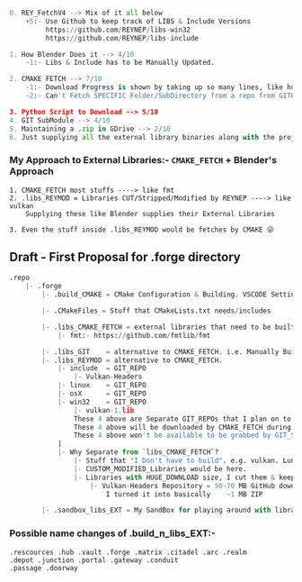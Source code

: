 ```py
0. REY_FetchV4 --> Mix of it all below
    +5:- Use Github to keep track of LIBS & Include Versions
         https://github.com/REYNEP/libs-win32
         https://github.com/REYNEP/libs-include

1. How Blender Does it --> 4/10
    -1:- Libs & Include has to be Manually Updated.

2. CMAKE FETCH --> 7/10
    -1:- Download Progress is shown by taking up so many lines, like hundreds.
    -2:- Can't Fetch SPECIFIC Folder/SubDirectory from a repo from GITHUB

3. Python Script to Download --> 5/10
4. GIT SubModule --> 4/10
5. Maintaining a .zip in GDrive --> 2/10
6. Just supplying all the external library binaries along with the project souurce --> 1/10
```

### My Approach to External Libraries:- `CMAKE_FETCH` + Blender's Approach
    1. CMAKE_FETCH most stuffs ----> like fmt
    2. .libs_REYMOD = Libraries CUT/Stripped/Modified by REYNEP ----> like vulkan
        Supplying these like Blender supplies their External Libraries

    3. Even the stuff inside .libs_REYMOD would be fetches by CMAKE 😜

## Draft - First Proposal for .forge directory
```py
.repo
    |- .forge
        |- .build_CMAKE = CMake Configuration & Building. VSCODE Settings:- "cmake.buildDirectory"

        |- .CMakeFiles = Stuff that CMakeLists.txt needs/includes

        |- .libs_CMAKE_FETCH = external libraries that need to be built PER_OS/PLATFORM
            |- fmt:- https://github.com/fmtlib/fmt

        |- .libs_GIT    = alternative to CMAKE_FETCH. i.e. Manually Building 😵‍💫 [EMPTY FOR NOW]
        |- .libs_REYMOD = alternative to CMAKE_FETCH.
            |- include  = GIT_REPO
                |- Vulkan-Headers
            |- linux    = GIT_REPO
            |- osX      = GIT_REPO
            |- win32    = GIT_REPO
                |- vulkan-1.lib
                These 4 above are Separate GIT_REPOs that I plan on to maintain
                These 4 above will be downloaded by CMAKE_FETCH during CONFIGURATION
                These 4 above won't be available to be grabbed by GIT_SUBMODULE
            |
            |- Why Separate from `libs_CMAKE_FETCH`?
                |- Stuff that "I Don't have to build". e.g. vulkan. LunarG Builds & serves that instead.
                |- CUSTOM_MODIFIED_Libraries would be here.
                |- Libraries with HUGE_DOWNLOAD size, I cut them & keep short stuff here.
                    |- Vulkan-Headers Repository = 50-70 MB GitHub download.
                        I turned it into basically    ~1 MB ZIP

        |- .sandbox_libs_EXT = My SandBox for playing around with libraries 😵‍💫 [EMPTY FOR NOW]
```

### Possible name changes of .build_n_libs_EXT:-
    .rescources .hub .vault .forge .matrix .citadel .arc .realm 
    .depot .junction .portal .gateway .conduit
    .passage .doorway